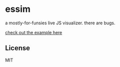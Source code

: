 # essim

a mostly-for-funsies live JS visualizer. there are bugs.

[check out the example here](http://didact.us/essim)

## License

MIT
